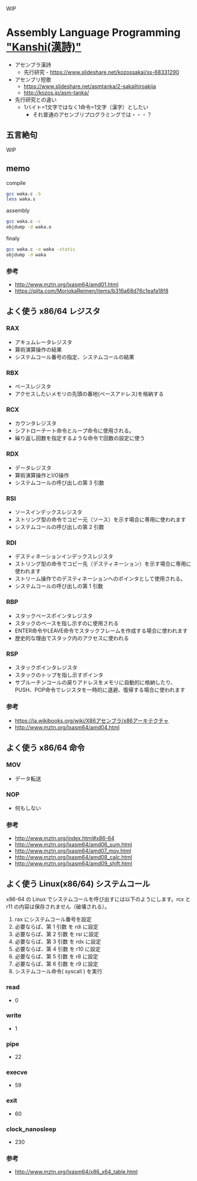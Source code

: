 WIP

# Assembly Language Programming ["Kanshi(漢詩)"](https://en.wikipedia.org/wiki/Kanshi_(poetry))
* アセンブラ漢詩
  * 先行研究 - https://www.slideshare.net/kozossakai/ss-68331290
* アセンブリ短歌
  * https://www.slideshare.net/asmtanka/2-sakaihiroakija
  * http://kozos.jp/asm-tanka/
* 先行研究との違い
  * 1バイト=1文字ではなく1命令=1文字（漢字）としたい
    * それ普通のアセンブリプログラミングでは・・・？

## 五言絶句

WIP

## memo

compile

```sh
gcc waka.c -S
less waka.s
```

assembly

```sh
gcc waka.c -c
objdump -d waka.o
```

finaly

```sh
gcc waka.c -o waka -static
objdump -d waka
```

### 参考

* http://www.mztn.org/lxasm64/amd01.html
* https://qiita.com/MoriokaReimen/items/b316a68d76c1eafa18f8

## よく使う x86/64 レジスタ

### RAX

* アキュムレータレジスタ
* 算術演算操作の結果
* システムコール番号の指定、システムコールの結果

### RBX

* ベースレジスタ
* アクセスしたいメモリの先頭の番地(ベースアドレス)を格納する

### RCX

* カウンタレジスタ
* シフトローテート命令とループ命令に使用される。
* 繰り返し回数を指定するような命令で回数の設定に使う

### RDX

* データレジスタ
* 算術演算操作とI/O操作
* システムコールの呼び出しの第 3 引数

### RSI

* ソースインデックスレジスタ
* ストリング型の命令でコピー元（ソース）を示す場合に専用に使われます
* システムコールの呼び出しの第 2 引数

### RDI

* デスティネーションインデックスレジスタ
* ストリング型の命令でコピー先（デスティネーション）を示す場合に専用に使われます
* ストリーム操作でのデスティネーションへのポインタとして使用される。
* システムコールの呼び出しの第 1 引数

### RBP

* スタックベースポインタレジスタ
* スタックのベースを指し示すのに使用される
* ENTER命令やLEAVE命令でスタックフレームを作成する場合に使われます
* 歴史的な理由でスタック内のアクセスに使われる

### RSP

* スタックポインタレジスタ
* スタックのトップを指し示すポインタ
* サブルーチンコールの戻りアドレスをメモリに自動的に格納したり、PUSH、POP命令でレジスタを一時的に退避、復帰する場合に使われます


### 参考

* https://ja.wikibooks.org/wiki/X86アセンブラ/x86アーキテクチャ
* http://www.mztn.org/lxasm64/amd04.html

## よく使う x86/64 命令

### MOV

* データ転送

### NOP

* 何もしない


### 参考
* http://www.mztn.org/index.html#x86-64
* http://www.mztn.org/lxasm64/amd06_sum.html
* http://www.mztn.org/lxasm64/amd07_mov.html
* http://www.mztn.org/lxasm64/amd08_calc.html
* http://www.mztn.org/lxasm64/amd09_shift.html

## よく使う Linux(x86/64) システムコール

x86-64 の Linux でシステムコールを呼び出すには以下のようにします。rcx と r11 の内容は保存されません（破壊される）。

1. rax にシステムコール番号を設定
1. 必要ならば、第 1 引数 を rdi に設定
1. 必要ならば、第 2 引数 を rsi に設定
1. 必要ならば、第 3 引数 を rdx に設定
1. 必要ならば、第 4 引数 を r10 に設定
1. 必要ならば、第 5 引数 を r8 に設定
1. 必要ならば、第 6 引数 を r9 に設定
1. システムコール命令( syscall ) を実行

### read
* 0

### write
* 1

### pipe
* 22

### execve
* 59

### exit
* 60

### clock_nanosleep
* 230

### 参考
* http://www.mztn.org/lxasm64/x86_x64_table.html
